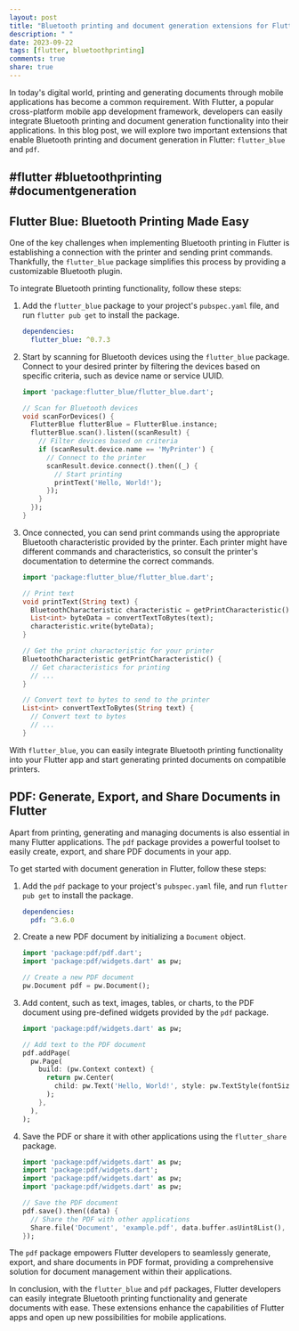 ```yaml
---
layout: post
title: "Bluetooth printing and document generation extensions for Flutter"
description: " "
date: 2023-09-22
tags: [flutter, bluetoothprinting]
comments: true
share: true
---
```


In today's digital world, printing and generating documents through mobile applications has become a common requirement. With Flutter, a popular cross-platform mobile app development framework, developers can easily integrate Bluetooth printing and document generation functionality into their applications. In this blog post, we will explore two important extensions that enable Bluetooth printing and document generation in Flutter: `flutter_blue` and `pdf`.

## #flutter #bluetoothprinting #documentgeneration

## Flutter Blue: Bluetooth Printing Made Easy

One of the key challenges when implementing Bluetooth printing in Flutter is establishing a connection with the printer and sending print commands. Thankfully, the `flutter_blue` package simplifies this process by providing a customizable Bluetooth plugin.

To integrate Bluetooth printing functionality, follow these steps:

1. Add the `flutter_blue` package to your project's `pubspec.yaml` file, and run `flutter pub get` to install the package.

   ```yaml
   dependencies:
     flutter_blue: ^0.7.3
   ```

2. Start by scanning for Bluetooth devices using the `flutter_blue` package. Connect to your desired printer by filtering the devices based on specific criteria, such as device name or service UUID.

   ```dart
   import 'package:flutter_blue/flutter_blue.dart';

   // Scan for Bluetooth devices
   void scanForDevices() {
     FlutterBlue flutterBlue = FlutterBlue.instance;
     flutterBlue.scan().listen((scanResult) {
       // Filter devices based on criteria
       if (scanResult.device.name == 'MyPrinter') {
         // Connect to the printer
         scanResult.device.connect().then((_) {
           // Start printing
           printText('Hello, World!');
         });
       }
     });
   }
   ```

3. Once connected, you can send print commands using the appropriate Bluetooth characteristic provided by the printer. Each printer might have different commands and characteristics, so consult the printer's documentation to determine the correct commands.

   ```dart
   import 'package:flutter_blue/flutter_blue.dart';

   // Print text
   void printText(String text) {
     BluetoothCharacteristic characteristic = getPrintCharacteristic();
     List<int> byteData = convertTextToBytes(text);
     characteristic.write(byteData);
   }

   // Get the print characteristic for your printer
   BluetoothCharacteristic getPrintCharacteristic() {
     // Get characteristics for printing
     // ...
   }

   // Convert text to bytes to send to the printer
   List<int> convertTextToBytes(String text) {
     // Convert text to bytes
     // ...
   }
   ```

With `flutter_blue`, you can easily integrate Bluetooth printing functionality into your Flutter app and start generating printed documents on compatible printers.

## PDF: Generate, Export, and Share Documents in Flutter

Apart from printing, generating and managing documents is also essential in many Flutter applications. The `pdf` package provides a powerful toolset to easily create, export, and share PDF documents in your app.

To get started with document generation in Flutter, follow these steps:

1. Add the `pdf` package to your project's `pubspec.yaml` file, and run `flutter pub get` to install the package.

   ```yaml
   dependencies:
     pdf: ^3.6.0
   ```

2. Create a new PDF document by initializing a `Document` object.

   ```dart
   import 'package:pdf/pdf.dart';
   import 'package:pdf/widgets.dart' as pw;

   // Create a new PDF document
   pw.Document pdf = pw.Document();
   ```

3. Add content, such as text, images, tables, or charts, to the PDF document using pre-defined widgets provided by the `pdf` package.

   ```dart
   import 'package:pdf/widgets.dart' as pw;

   // Add text to the PDF document
   pdf.addPage(
     pw.Page(
       build: (pw.Context context) {
         return pw.Center(
           child: pw.Text('Hello, World!', style: pw.TextStyle(fontSize: 20)),
         );
       },
     ),
   );
   ```

4. Save the PDF or share it with other applications using the `flutter_share` package.

   ```dart
   import 'package:pdf/widgets.dart' as pw;
   import 'package:pdf/widgets.dart';
   import 'package:pdf/widgets.dart' as pw;
   import 'package:pdf/widgets.dart' as pw;

   // Save the PDF document
   pdf.save().then((data) {
     // Share the PDF with other applications
     Share.file('Document', 'example.pdf', data.buffer.asUint8List(), 'application/pdf');
   });
   ```

The `pdf` package empowers Flutter developers to seamlessly generate, export, and share documents in PDF format, providing a comprehensive solution for document management within their applications.

In conclusion, with the `flutter_blue` and `pdf` packages, Flutter developers can easily integrate Bluetooth printing functionality and generate documents with ease. These extensions enhance the capabilities of Flutter apps and open up new possibilities for mobile applications.